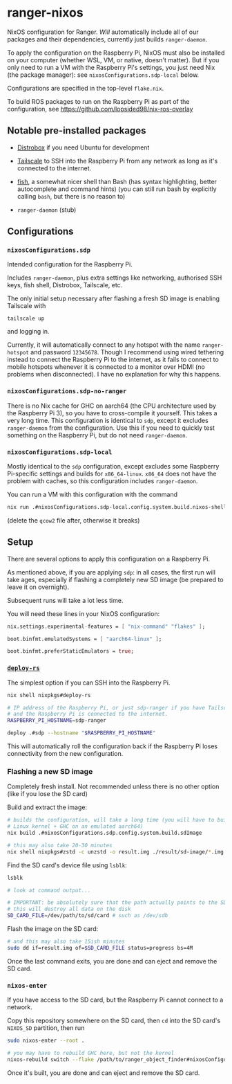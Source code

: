 # ranger-nixos

NixOS configuration for Ranger. _Will_ automatically include all of our packages
and their dependencies, currently just builds `ranger-daemon`.

To apply the configuration on the Raspberry Pi, NixOS must also be installed on your
computer (whether WSL, VM, or native, doesn't matter). But if you only need to run
a VM with the Raspberry Pi's settings, you just need Nix (the package manager): see
`nixosConfigurations.sdp-local` below.

Configurations are specified in the top-level `flake.nix`.

To build ROS packages to run on the Raspberry Pi as part of the configuration,
see https://github.com/lopsided98/nix-ros-overlay

## Notable pre-installed packages

- [Distrobox](https://github.com/89luca89/distrobox) if you need Ubuntu for development

- [Tailscale](https://tailscale.com) to SSH into the Raspberry Pi from any network as
  long as it's connected to the internet.

- [fish](https://fishshell.com), a somewhat nicer shell than Bash (has
  syntax highlighting, better autocomplete and command hints) (you can still run
  bash by explicitly calling `bash`, but there is no reason to)

- `ranger-daemon` (stub)

## Configurations

### `nixosConfigurations.sdp`

Intended configuration for the Raspberry Pi.

Includes `ranger-daemon`, plus extra settings like networking, authorised SSH keys,
fish shell, Distrobox, Tailscale, etc.

The only initial setup necessary after flashing a fresh SD image is enabling
Tailscale with

```
tailscale up
```

and logging in.

Currently, it will automatically connect to any hotspot with the name `ranger-hotspot`
and password `12345678`. Though I recommend using wired tethering instead to
connect the Raspberry Pi to the internet, as it fails to connect to mobile
hotspots whenever it is connected to a monitor over HDMI (no problems when
disconnected). I have no explanation for why this happens.

### `nixosConfigurations.sdp-no-ranger`

There is no Nix cache for GHC on aarch64 (the CPU architecture used by the
Raspberry Pi 3), so you have to cross-compile it yourself. This takes a very long
time. This configuration is identical to `sdp`, except it excludes `ranger-daemon`
from the configuration. Use this if you need to quickly test something on the
Raspberry Pi, but do not need `ranger-daemon`.

### `nixosConfigurations.sdp-local`

Mostly identical to the `sdp` configuration, except excludes some Raspberry
Pi-specific settings and builds for `x86_64-linux`. `x86_64` does not have
the problem with caches, so this configuration includes `ranger-daemon`.

You can run a VM with this configuration with the command 

```bash
nix run .#nixosConfigurations.sdp-local.config.system.build.nixos-shell
```

(delete the `qcow2` file after, otherwise it breaks)

## Setup

There are several options to apply this configuration on a Raspberry Pi.

As mentioned above, if you are applying `sdp`: in all cases, the first run will
take ages, especially if flashing a completely new SD image (be prepared to
leave it on overnight).

Subsequent runs will take a lot less time.

You will need these lines in your NixOS configuration:

```nix
nix.settings.experimental-features = [ "nix-command" "flakes" ];

boot.binfmt.emulatedSystems = [ "aarch64-linux" ];

boot.binfmt.preferStaticEmulators = true;
```

### [`deploy-rs`](https://github.com/serokell/deploy-rs)

The simplest option if you can SSH into the Raspberry Pi.

```bash
nix shell nixpkgs#deploy-rs

# IP address of the Raspberry Pi, or just sdp-ranger if you have Tailscale set up
# and the Raspberry Pi is connected to the internet.
RASPBERRY_PI_HOSTNAME=sdp-ranger

deploy .#sdp --hostname "$RASPBERRY_PI_HOSTNAME"
```

This will automatically roll the configuration back if the Raspberry Pi loses
connectivity from the new configuration.

### Flashing a new SD image

Completely fresh install. Not recommended unless there is no other option (like if
you lose the SD card)

Build and extract the image:

```bash
# builds the configuration, will take a long time (you will have to build the
# Linux kernel + GHC on an emulated aarch64)
nix build .#nixosConfigurations.sdp.config.system.build.sdImage

# this may also take 20-30 minutes
nix shell nixpkgs#zstd -c unzstd -o result.img ./result/sd-image/*.img.zst
```

Find the SD card's device file using `lsblk`:

```bash
lsblk

# look at command output...

# IMPORTANT: be absolutely sure that the path actually points to the SD card,
# this will destroy all data on the disk
SD_CARD_FILE=/dev/path/to/sd/card # such as /dev/sdb
```

Flash the image on the SD card:

```bash
# and this may also take 15ish minutes
sudo dd if=result.img of=$SD_CARD_FILE status=progress bs=4M
```

Once the last command exits, you are done and can eject and remove the SD card.

### `nixos-enter`

If you have access to the SD card, but the Raspberry Pi cannot connect to a network.

Copy this repository somewhere on the SD card, then `cd` into the SD card's
`NIXOS_SD` partition, then run

```bash
sudo nixos-enter --root .

# you may have to rebuild GHC here, but not the kernel
nixos-rebuild switch --flake /path/to/ranger_object_finder#nixosConfigurations.sdp --option sandbox false --option filter-syscalls false
```

Once it's built, you are done and can eject and remove the SD card.
